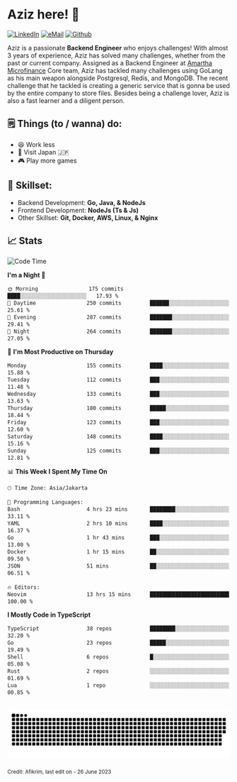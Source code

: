 # Aziz here! 👋

[![LinkedIn](https://img.shields.io/static/v1?message=afikrim&logo=linkedin&label=&color=0077B5&logoColor=white&labelColor=&style=for-the-badge)](https://www.linkedin.com/in/afikrim)
[![eMail](https://img.shields.io/static/v1?message=afikrim10@gmail.com&logo=gmail&label=&color=D14836&logoColor=white&labelColor=&style=for-the-badge)](mailto:afikrim10@gmail.com)
[![Github](https://komarev.com/ghpvc/?username=afikrim&label=Visitors&style=for-the-badge)](https://www.github.com/afikrim)

<!--Introduction-->
Aziz is a passionate **Backend Engineer** who enjoys challenges! With almost 3 years of experience, Aziz has solved many challenges, whether from the past or current company. Assigned as a Backend Engineer at [Amartha Microfinance](https://amartha.com) Core team, Aziz has tackled many challenges using GoLang as his main weapon alongside Postgresql, Redis, and MongoDB. The recent challenge that he tackled is creating a generic service that is gonna be used by the entire company to store files. Besides being a challenge lover, Aziz is also a fast learner and a diligent person.

<!--Things TODO-->
## 🗒️ Things (to / wanna) do:

- 😆 Work less
- 🚀 Visit Japan 🇯🇵
- 🎮 Play more games

<!--Skillset-->
## 🏅 Skillset:

- Backend Development: **Go, Java, & NodeJs**
- Frontend Development: **NodeJs (Ts & Js)**
- Other Skillset: **Git, Docker, AWS, Linux, & Nginx**

## 📈 Stats  

<!--START_SECTION:waka-->
![Code Time](http://img.shields.io/badge/Code%20Time-1%2C424%20hrs%2032%20mins-blue)

**I'm a Night 🦉** 

```text
🌞 Morning                175 commits         ████░░░░░░░░░░░░░░░░░░░░░   17.93 % 
🌆 Daytime                250 commits         ██████░░░░░░░░░░░░░░░░░░░   25.61 % 
🌃 Evening                287 commits         ███████░░░░░░░░░░░░░░░░░░   29.41 % 
🌙 Night                  264 commits         ███████░░░░░░░░░░░░░░░░░░   27.05 % 
```
📅 **I'm Most Productive on Thursday** 

```text
Monday                   155 commits         ████░░░░░░░░░░░░░░░░░░░░░   15.88 % 
Tuesday                  112 commits         ███░░░░░░░░░░░░░░░░░░░░░░   11.48 % 
Wednesday                133 commits         ███░░░░░░░░░░░░░░░░░░░░░░   13.63 % 
Thursday                 180 commits         █████░░░░░░░░░░░░░░░░░░░░   18.44 % 
Friday                   123 commits         ███░░░░░░░░░░░░░░░░░░░░░░   12.60 % 
Saturday                 148 commits         ████░░░░░░░░░░░░░░░░░░░░░   15.16 % 
Sunday                   125 commits         ███░░░░░░░░░░░░░░░░░░░░░░   12.81 % 
```


📊 **This Week I Spent My Time On** 

```text
🕑︎ Time Zone: Asia/Jakarta

💬 Programming Languages: 
Bash                     4 hrs 23 mins       ████████░░░░░░░░░░░░░░░░░   33.11 % 
YAML                     2 hrs 10 mins       ████░░░░░░░░░░░░░░░░░░░░░   16.37 % 
Go                       1 hr 43 mins        ███░░░░░░░░░░░░░░░░░░░░░░   13.00 % 
Docker                   1 hr 15 mins        ██░░░░░░░░░░░░░░░░░░░░░░░   09.50 % 
JSON                     51 mins             ██░░░░░░░░░░░░░░░░░░░░░░░   06.51 % 

🔥 Editors: 
Neovim                   13 hrs 15 mins      █████████████████████████   100.00 % 
```

**I Mostly Code in TypeScript** 

```text
TypeScript               38 repos            ████████░░░░░░░░░░░░░░░░░   32.20 % 
Go                       23 repos            █████░░░░░░░░░░░░░░░░░░░░   19.49 % 
Shell                    6 repos             █░░░░░░░░░░░░░░░░░░░░░░░░   05.08 % 
Rust                     2 repos             ░░░░░░░░░░░░░░░░░░░░░░░░░   01.69 % 
Lua                      1 repo              ░░░░░░░░░░░░░░░░░░░░░░░░░   00.85 % 
```




<!--END_SECTION:waka-->


<br clear="both">

<div align="center">
  <img src="https://raw.githubusercontent.com/afikrim/afikrim/output/snake.svg" alt="Snake animation" />
</div>


<sub>Credit: Afikrim, last edit on - 26 June 2023</sub>
